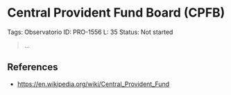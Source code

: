 # Central Provident Fund Board (CPFB)

Tags: Observatorio
ID: PRO-1556
L: 35
Status: Not started

> …
> 

## References

- https://en.wikipedia.org/wiki/Central_Provident_Fund